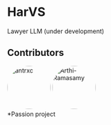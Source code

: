# HarVS
Lawyer LLM (under development)

## Contributors

<a href="https://github.com/antrxc"><img style="border-radius: 100%;" src="https://avatars.githubusercontent.com/u/132219079?v=4" width="100" height="100" alt="antrxc"/></a>
<a href="https://github.com/knantony"><img style="border-radius: 100%;" src="https://avatars.githubusercontent.com/u/76090437?v=4" width="100" height="100" alt="Arthi-Ramasamy"/></a>\
*Passion project
